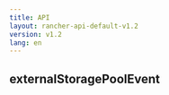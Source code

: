 ```yaml
---
title: API
layout: rancher-api-default-v1.2
version: v1.2
lang: en
---
```


## externalStoragePoolEvent





